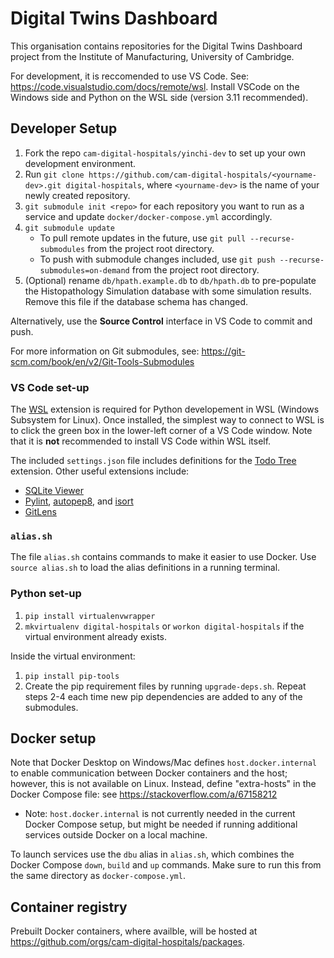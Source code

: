 # Digital Twins Dashboard

This organisation contains repositories for the Digital Twins Dashboard project from the Institute of Manufacturing,
University of Cambridge.

For development, it is reccomended to use VS Code.
See: https://code.visualstudio.com/docs/remote/wsl.
Install VSCode on the Windows side and Python on the WSL side (version 3.11 recommended).

## Developer Setup

1. Fork the repo `cam-digital-hospitals/yinchi-dev` to set up your own development environment.
1. Run `git clone https://github.com/cam-digital-hospitals/<yourname-dev>.git digital-hospitals`, where
   `<yourname-dev>` is the name of your newly created repository.
1. `git submodule init <repo>` for each repository you want to run as a service and update `docker/docker-compose.yml` accordingly.
1. `git submodule update`
    - To pull remote updates in the future, use `git pull --recurse-submodules` from the project root directory.
    - To push with submodule changes included, use `git push --recurse-submodules=on-demand` from the project root directory.
1. (Optional) rename `db/hpath.example.db` to `db/hpath.db` to pre-populate the Histopathology Simulation database with some
   simulation results.  Remove this file if the database schema has changed.

Alternatively, use the **Source Control** interface in VS Code to commit and push.

For more information on Git submodules, see: https://git-scm.com/book/en/v2/Git-Tools-Submodules

### VS Code set-up

The [WSL](https://marketplace.visualstudio.com/items?itemName=ms-vscode-remote.remote-wsl) extension is required for
Python developement in WSL (Windows Subsystem for Linux).  Once installed, the simplest way to connect to WSL is
to click the green box in the lower-left corner of a VS Code window.  Note that it is **not** recommended to install VS Code
within WSL itself.

The included `settings.json` file includes definitions for the
[Todo Tree](https://marketplace.visualstudio.com/items?itemName=Gruntfuggly.todo-tree)
extension.  Other useful extensions include:

- [SQLite Viewer](https://marketplace.visualstudio.com/items?itemName=qwtel.sqlite-viewer)
- [Pylint](https://marketplace.visualstudio.com/items?itemName=ms-python.pylint),
  [autopep8](https://marketplace.visualstudio.com/items?itemName=ms-python.autopep8), and
  [isort](https://marketplace.visualstudio.com/items?itemName=ms-python.isort)
- [GitLens](https://marketplace.visualstudio.com/items?itemName=eamodio.gitlens)

### `alias.sh`

The file `alias.sh` contains commands to make it easier to use Docker. Use `source alias.sh` to load the alias definitions
in a running terminal.

### Python set-up 

1. `pip install virtualenvwrapper`
1. `mkvirtualenv digital-hospitals` or `workon digital-hospitals` if the virtual environment already exists.

Inside the virtual environment:

1. `pip install pip-tools`
1. Create the pip requirement files by running `upgrade-deps.sh`.
Repeat steps 2-4 each time new pip dependencies are added to any of the submodules.

## Docker setup

Note that Docker Desktop on Windows/Mac defines `host.docker.internal` to enable communication between
Docker containers and the host; however, this is not available on Linux.  Instead, define "extra-hosts"
in the Docker Compose file: see https://stackoverflow.com/a/67158212

- Note: `host.docker.internal` is not currently needed in the current Docker Compose setup, but might be needed
  if running additional services outside Docker on a local machine.

To launch services use the `dbu` alias in `alias.sh`, which combines the Docker Compose `down`, `build` and `up` commands.
Make sure to run this from the same directory as `docker-compose.yml`.

## Container registry

Prebuilt Docker containers, where availble, will be hosted at https://github.com/orgs/cam-digital-hospitals/packages.

